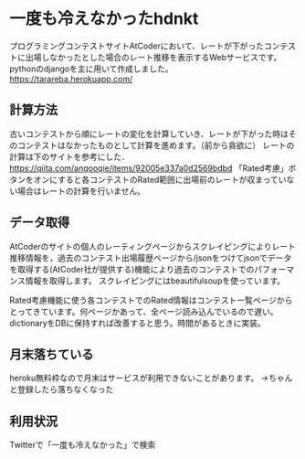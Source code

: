 # 一度も冷えなかったhdnkt
プログラミングコンテストサイトAtCoderにおいて、レートが下がったコンテストに出場しなかったとした場合のレート推移を表示するWebサービスです。pythonのdjangoを主に用いて作成しました。
https://tarareba.herokuapp.com/

## 計算方法
古いコンテストから順にレートの変化を計算していき、レートが下がった時はそのコンテストはなかったものとして計算を進めます。（前から貪欲に）
レートの計算は下のサイトを参考にした．
https://qiita.com/anqooqie/items/92005e337a0d2569bdbd
「Rated考慮」ボタンをオンにすると各コンテストのRated範囲に出場前のレートが収まっていない場合はレートの計算を行いません。

## データ取得
AtCoderのサイトの個人のレーティングページからスクレイピングによりレート推移情報を，過去のコンテスト出場履歴ページから/jsonをつけてjsonでデータを取得する(AtCoder社が提供する)機能により過去のコンテストでのパフォーマンス情報を取得します。
スクレイピングにはbeautifulsoupを使っています。

Rated考慮機能に使う各コンテストでのRated情報はコンテスト一覧ページからとってきています。何ページかあって、全ページ読み込んでいるので遅い。dictionaryをDBに保持すれば改善すると思う。時間があるときに実装。

## 月末落ちている
heroku無料枠なので月末はサービスが利用できないことがあります。
→ちゃんと登録したら落ちなくなった

## 利用状況
Twitterで「一度も冷えなかった」で検索
